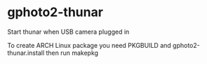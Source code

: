 # gphoto2-thunar
Start thunar when USB camera plugged in

To create ARCH Linux package you need PKGBUILD and gphoto2-thunar.install
then run makepkg

